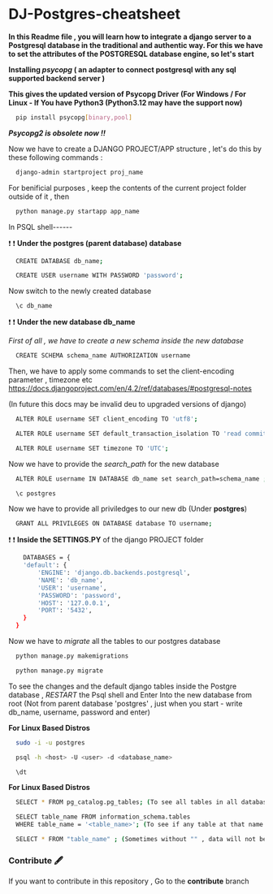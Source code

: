 # DJ-Postgres-cheatsheet
**In this Readme file , you will learn how to integrate a django server to a Postgresql database in the traditional and authentic way. For this we have to set the attributes of the POSTGRESQL database engine, so let's start**

**Installing *psycopg* ( an adapter to connect postgresql with any sql supported backend server )**

**This gives the updated version of Psycopg Driver (For Windows /  For Linux - If You have Python3 (Python3.12 may have the support now)**
```bash
  pip install psycopg[binary,pool]
```
**_Psycopg2 is obsolete now !!_**

Now we have to create a DJANGO PROJECT/APP structure , let's do this by these following commands :
```bash
  django-admin startproject proj_name
```
For benificial purposes , keep the contents of the current project folder outside of it , then
```bash
  python manage.py startapp app_name
```
In PSQL shell------

:exclamation: :exclamation: **Under the postgres (parent database) database**
```bash
  CREATE DATABASE db_name;
```
```bash
  CREATE USER username WITH PASSWORD 'password';
```
Now switch to the newly created database 
```bash
  \c db_name
```
:exclamation: :exclamation: **Under the new database db_name**

*First of all , we have to create a new schema inside the new database*
```bash
  CREATE SCHEMA schema_name AUTHORIZATION username
```
Then, we have to apply some commands to set the client-encoding parameter , timezone etc
https://docs.djangoproject.com/en/4.2/ref/databases/#postgresql-notes 

(In future this docs may be invalid deu to upgraded versions of django)
```bash
  ALTER ROLE username SET client_encoding TO 'utf8';
```
```bash
  ALTER ROLE username SET default_transaction_isolation TO 'read committed';
```
```bash
  ALTER ROLE username SET timezone TO 'UTC';
```
Now  we have to provide the *search_path* for the new database
```bash
  ALTER ROLE username IN DATABASE db_name set search_path=schema_name ;
```
```bash
  \c postgres
```
Now we have to provide all priviledges to our new db (Under **postgres**)
```bash
  GRANT ALL PRIVILEGES ON DATABASE database TO username;
```
:exclamation: :exclamation: **Inside the SETTINGS.PY** of the django PROJECT folder
```bash
    DATABASES = {
    'default': {
        'ENGINE': 'django.db.backends.postgresql',
        'NAME': 'db_name',
        'USER': 'username',
        'PASSWORD': 'password',
        'HOST': '127.0.0.1',
        'PORT': '5432',
    }
  }
```
Now we have to *migrate* all the tables to our postgres database
```bash
  python manage.py makemigrations
```
```bash
  python manage.py migrate
```
To see the changes and the default django tables inside the Postgre database , *RESTART* the Psql shell and
Enter Into the new database from root (Not from parent database 'postgres' ,  just when you start - write db_name, username, password and enter)

**For Linux Based Distros**
```bash
  sudo -i -u postgres

  psql -h <host> -U <user> -d <database_name>
```

```bash
  \dt
```

**For Linux Based Distros**
```bash
  SELECT * FROM pg_catalog.pg_tables; (To see all tables in all databases under root user)

  SELECT table_name FROM information_schema.tables
  WHERE table_name = '<table_name>'; (To see if any table at that name exists)

  SELECT * FROM "table_name" ; (Sometimes without "" , data will not be shown)

```

### Contribute 🖋️
If you want to contribute in this repository , Go to the **contribute** branch

